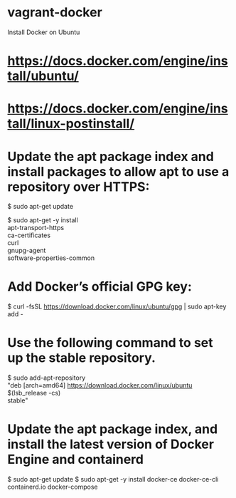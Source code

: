 # vagrant-docker

Install Docker on Ubuntu

# https://docs.docker.com/engine/install/ubuntu/
# https://docs.docker.com/engine/install/linux-postinstall/

# Update the apt package index and install packages to allow apt to use a repository over HTTPS:
$ sudo apt-get update

$ sudo apt-get -y install \
    apt-transport-https \
    ca-certificates \
    curl \
    gnupg-agent \
    software-properties-common

# Add Docker’s official GPG key:
$ curl -fsSL https://download.docker.com/linux/ubuntu/gpg | sudo apt-key add -

# Use the following command to set up the stable repository.
$ sudo add-apt-repository \
   "deb [arch=amd64] https://download.docker.com/linux/ubuntu \
   $(lsb_release -cs) \
   stable"

# Update the apt package index, and install the latest version of Docker Engine and containerd
$ sudo apt-get update
$ sudo apt-get -y install docker-ce docker-ce-cli containerd.io docker-compose
